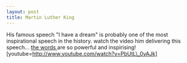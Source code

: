 ```yaml
---
layout: post
title: Martin Luther King
---
```


His famous speech "I have a dream" is probably one of the most inspirational speech in the history. watch the video him delivering this speech... [the words ](http://usinfo.state.gov/usa/infousa/facts/democrac/38.htm)are so powerful and inspirising! [youtube=http://www.youtube.com/watch?v=PbUtL\_0vAJk]
